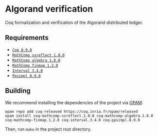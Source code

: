 # Algorand verification

Coq formalization and verification of the Algorand distributed ledger.

Requirements
------------

- [`Coq 8.9.0`](https://coq.inria.fr)
- [`MathComp ssreflect 1.8.0`](https://math-comp.github.io)
- [`MathComp algebra 1.8.0`](https://math-comp.github.io)
- [`MathComp finmap 1.2.0`](https://github.com/math-comp/finmap)
- [`Interval 3.4.0`](http://coq-interval.gforge.inria.fr)
- [`Ppsimpl 8.9.0`](https://gforge.inria.fr/scm/?group_id=5430)

Building
--------

We recommend installing the dependencies of the project via
[OPAM](http://opam.ocaml.org/doc/Install.html):

```
opam repo add coq-released https://coq.inria.fr/opam/released
opam install coq-mathcomp-ssreflect.1.8.0 coq-mathcomp-algebra.1.8.0 coq-mathcomp-finmap.1.2.0 coq-interval.3.4.0 coq-ppsimpl.8.9.0
```

Then, run `make` in the project root directory.

